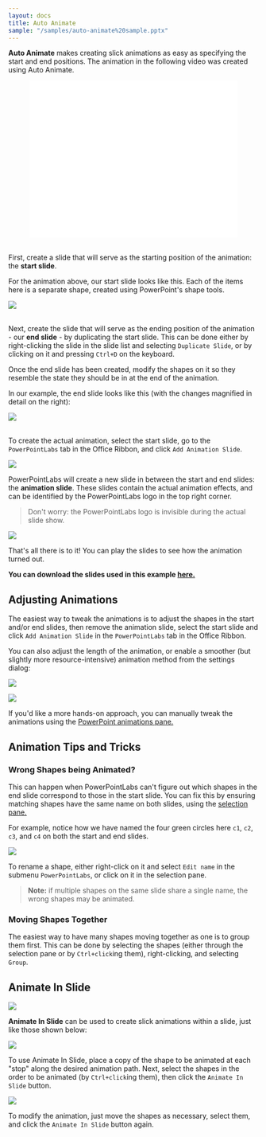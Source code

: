 ```yaml
---
layout: docs
title: Auto Animate
sample: "/samples/auto-animate%20sample.pptx"
---
```


**Auto Animate** makes creating slick animations as easy as specifying the start and end positions. The animation in the following video was created using Auto Animate.

<iframe style="display: block; margin-left: auto; margin-right: auto;" width="420" height="315" src="//www.youtube-nocookie.com/embed/tX381vX8D6M?rel=0" frameborder="0" allowfullscreen></iframe>

<br/>First, create a slide that will serve as the starting position of the animation: the **start slide**.

For the animation above, our start slide looks like this. Each of the items here is a separate shape, created using PowerPoint's shape tools.

<p>
<img class="box-shadow" src="/img/docs/auto-animate-1.png" />
</p>

<br/>Next, create the slide that will serve as the ending position of the animation - our **end slide** - by duplicating the start slide. This can be done either by right-clicking the slide in the slide list and selecting
`Duplicate Slide`, or by clicking on it and pressing `Ctrl+D` on the keyboard.

Once the end slide has been created, modify the shapes on it so they resemble the state they should be in at the end of the animation.

In our example, the end slide looks like this (with the changes magnified in detail on the right):

<p>
<img class="box-shadow" src="/img/docs/auto-animate-2.png" />
</p>

<br />To create the actual animation, select the start slide, go to the `PowerPointLabs`
tab in the Office Ribbon, and click `Add Animation Slide`.

![](/img/docs/auto-animate-3.png)

PowerPointLabs will create a new slide in between the start and end slides: the **animation slide**. 
These slides contain the actual animation effects, and can be identified by the PowerPointLabs logo in the top right corner.

>Don't worry: the PowerPointLabs logo is invisible during the actual slide show.

![](/img/docs/auto-animate-4.png)

That's all there is to it! You can play the slides to see how the animation turned out.

**You can download the slides used in this example [here.](./samples/auto-animate%20sample.pptx)**

## <a class="anchor-bookmark" id="adjust-animations"></a> Adjusting Animations

The easiest way to tweak the animations is to adjust the shapes in the start and/or end slides, then remove the animation slide, select the start slide and click `Add Animation Slide` in the `PowerPointLabs` tab in the Office Ribbon.

You can also adjust the length of the animation, or enable a smoother (but slightly more resource-intensive) animation method from the settings dialog:

<p>
  <img class="box-shadow" src="/img/docs/auto-animate-10.png" />
</p>

<p>
  <img class="box-shadow" src="/img/docs/auto-animate-11.png" />
</p>

If you'd like a more hands-on approach, you can manually tweak the animations using the [PowerPoint animations pane.](http://presentationsoft.about.com/od/powerpointanimations/ss/120711-change-speed-powerpoint-animation_2.htm)


## <a class="anchor-bookmark" id="animation-tips-tricks"></a> Animation Tips and Tricks

### <a class="anchor-bookmark" id="wrong-shapes-animated"></a> Wrong Shapes being Animated?

This can happen when PowerPointLabs can't figure out which shapes in the end slide correspond to those in the start slide. You can fix this by ensuring matching shapes have the same name on both slides, using the [selection pane.](http://www.ellenfinkelstein.com/pptblog/the-wonderful-selection-pane-lets-you-easily-hide-objects-select-them-and-even-rename-them/)

For example, notice how we have named the four green circles here `c1`, `c2`, `c3`, and `c4` on both the start and end slides.

![](/img/docs/auto-animate-6.png)

To rename a shape, either right-click on it and select `Edit name` in the submenu `PowerPointLabs`, or click on it in the selection pane.

>**Note:** if multiple shapes on the same slide share a single name, the wrong shapes may be animated.
  
### <a class="anchor-bookmark" id="move-shapes-together"></a> Moving Shapes Together

The easiest way to have many shapes moving together as one is to group them first. This can be done by selecting the shapes (either through the selection pane or by `Ctrl+click`ing them), right-clicking, and selecting `Group`.

## <a class="anchor-bookmark" id="animate-in-slide"></a> Animate In Slide
![](/img/docs/auto-animate-9.png)

**Animate In Slide** can be used to create slick animations within a slide, just like those shown below:

<p>
  <img class="box-shadow slide" src="/img/docs/auto-animate-7.gif" />
</p>

To use Animate In Slide, place a copy of the shape to be animated at each "stop" along the desired animation path. Next, select the shapes in the order to be animated (by `Ctrl+click`ing them), then click the `Animate In Slide` button.

<p>
  <img class="box-shadow slide" src="/img/docs/auto-animate-8.png" />
</p>

To modify the animation, just move the shapes as necessary, select them, and click the `Animate In Slide` button again.
